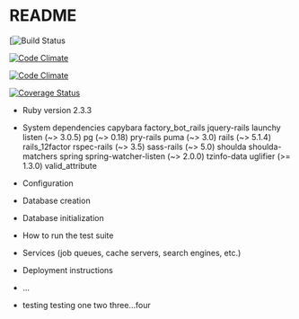 # README
[![Build Status](https://codeship.com/projects/c37cb830-bb59-0135-37fd-46dcf572bfca/status?branch=master)

[![Code Climate](https://codeclimate.com/github/AlanLeePhilly/streaming-guide/badges/gpa.svg)](https://codeclimate.com/github/AlanLeePhilly/streaming-guide)

[![Code Climate](https://codeclimate.com/github/<YOUR_GITHUB_USERNAME>/<YOUR_REPO_NAME>/badges/gpa.svg)](https://codeclimate.com/github/<YOUR_GITHUB_USERNAME>/<YOUR_REPO_NAME>)


[![Coverage Status](https://coveralls.io/repos/github/AlanLeePhilly/streaming-guide/badge.svg?branch=master)](https://coveralls.io/github/AlanLeePhilly/streaming-guide?branch=master)


* Ruby version 2.3.3

* System dependencies
    capybara
    factory_bot_rails
    jquery-rails
    launchy
    listen (~> 3.0.5)
    pg (~> 0.18)
    pry-rails
    puma (~> 3.0)
    rails (~> 5.1.4)
    rails_12factor
    rspec-rails (~> 3.5)
    sass-rails (~> 5.0)
    shoulda
    shoulda-matchers
    spring
    spring-watcher-listen (~> 2.0.0)
    tzinfo-data
    uglifier (>= 1.3.0)
    valid_attribute

* Configuration

* Database creation

* Database initialization

* How to run the test suite

* Services (job queues, cache servers, search engines, etc.)

* Deployment instructions

* ...

* testing testing one two three...four

